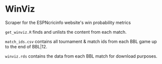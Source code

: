 # WinViz
Scraper for the ESPNcricinfo website's win probability metrics

`get_winviz.R` finds and unlists the content from each match.

`match_ids.csv` contains all tournament & match ids from each BBL game up to the end of BBL|12.

`winviz.rds` contains the data from each BBL match for download purposes.
